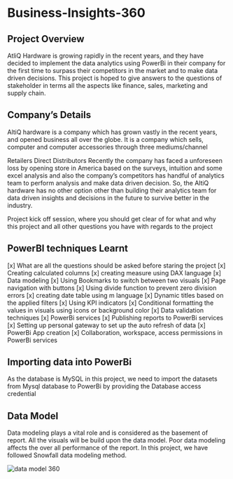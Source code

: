 # Business-Insights-360

## Project Overview
AtliQ Hardware is growing rapidly in the recent years, and they have decided to implement the data analytics using PowerBi in their company for the first time to surpass their competitors in the market and to make data driven decisions. This project is hoped to give answers to the questions of stakeholder in terms all the aspects like finance, sales, marketing and supply chain.

## Company’s Details
AltiQ hardware is a company which has grown vastly in the recent years, and opened business all over the globe. It is a company which sells, computer and computer accessories through three mediums/channel

Retailers
Direct
Distributors
Recently the company has faced a unforeseen loss by opening store in America based on the surveys, intuition and some excel analysis and also the company’s competitors has handful of analytics team to perform analysis and make data driven decision. So, the AltiQ hardware has no other option other than building their analytics team for data driven insights and decisions in the future to survive better in the industry.

Project kick off session, where you should get clear of for what and why this project and all other questions you have with regards to the project



## PowerBI techniques Learnt
[x] What are all the questions should be asked before staring the project
[x] Creating calculated columns
[x] creating measure using DAX language
[x] Data modeling
[x] Using Bookmarks to switch between two visuals
[x] Page navigation with buttons
[x] Using divide function to prevent zero division errors
[x] creating date table using m language
[x] Dynamic titles based on the applied filters
[x] Using KPI indicators
[x] Conditional formatting the values in visuals using icons or background color
[x] Data validation techniques
[x] PowerBi services
[x] Publishing reports to PowerBi services
[x] Setting up personal gateway to set up the auto refresh of data
[x] PowerBi App creation
[x] Collaboration, workspace, access permissions in PowerBi services



## Importing data into PowerBi
As the database is MySQL in this project, we need to import the datasets from Mysql database to PowerBi by providing the Database access credential



## Data Model
Data modeling plays a vital role and is considered as the basement of report. All the visuals will be build upon the data model.
Poor data modeling affects the over all performance of the report.
In this project, we have followed Snowfall data modeling method.

![data model 360](https://github.com/PRATIKDHONE/Business-Insights-360/assets/123533591/f6f9c3d8-b9b8-4735-97a2-97fc836fb236)


